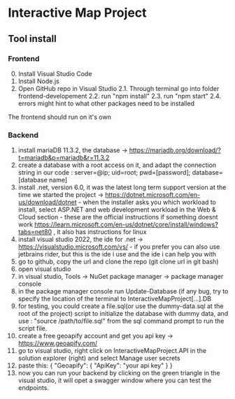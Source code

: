 # Interactive Map Project

## Tool install

### Frontend
0. Install Visual Studio Code 
1. Install Node.js
2. Open GitHub repo in Visual Studio
2.1. Through terminal go into folder frontend-developement
2.2. run "npm install"
2.3. run "npm start"
2.4. errors might hint to what other packages need to be installed

The frontend should run on it's own

### Backend
1. install mariaDB 11.3.2, the database -> https://mariadb.org/download/?t=mariadb&p=mariadb&r=11.3.2
2. create a database with a root access on it, and adapt the connection string in our code : server=@ip; uid=root; pwd=[password]; database=[database name]
3. install .net, version 6.0, it was the latest long term support version at the time we started the project -> https://dotnet.microsoft.com/en-us/download/dotnet - when the installer asks you which workload to install, select ASP.NET and web development workload in the Web & Cloud section - these are the official instructions if something doesnt work https://learn.microsoft.com/en-us/dotnet/core/install/windows?tabs=net80 , it also has instructions for linux
4. install visual studio 2022, the ide for .net -> https://visualstudio.microsoft.com/vs/ - if you prefer you can also use jetbrains rider, but this is the ide i use and the ide i can help you with
5. go to github, copy the url and clone the repo (git clone url in git bash)
6. open visual studio
7. in visual studio, Tools -> NuGet package manager -> package manager console
8. in the package manager console run Update-Database (if any bug, try to specify the location of the terminal to InteractiveMapProject[...].DB
9. for testing, you could create a file.sql(or use the dummy-data.sql at the root of the project) script to initialize the database with dummy data, and use : "source /path/to/file.sql" from the sql command prompt to run the script
file.
10. create a free geoapify account and get you api key -> https://www.geoapify.com/
11. go to visual studio, right click on InteractiveMapProject.API in the solution explorer (right) and select Manage user secrets
12. paste this:
{
  "Geoapify": {
    "ApiKey": "your api key"
  }
}
13. now you can run your backend by clicking on the green triangle in the visual studio, it will opet a swagger window where you can test the endpoints.

